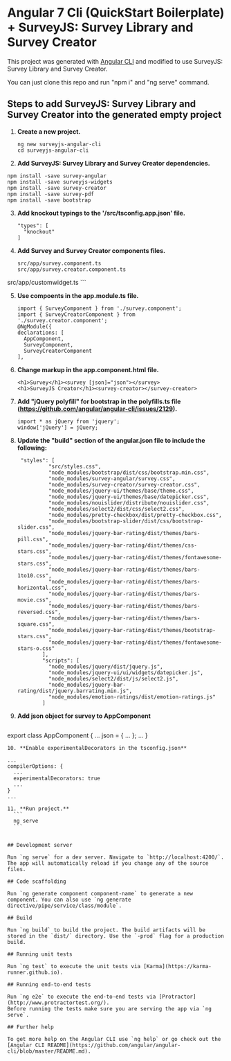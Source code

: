 # Angular 7 Cli (QuickStart Boilerplate) + SurveyJS: Survey Library and Survey Creator

This project was generated with [Angular CLI](https://github.com/angular/angular-cli) and modified to use SurveyJS: Survey Library and Survey Creator.

You can just clone this repo and run "npm i" and "ng serve" command.


## Steps to add SurveyJS: Survey Library and Survey Creator into the generated empty project

 1. **Create a new project.**  
	```
	ng new surveyjs-angular-cli
	cd surveyjs-angular-cli
	```

 2. **Add SurveyJS: Survey Library and Survey Creator dependencies.**
  ```
  npm install -save survey-angular
  npm install -save surveyjs-widgets
  npm install -save survey-creator
  npm install -save survey-pdf
  npm install -save bootstrap
  ```

3. **Add knockout typings to the '/src/tsconfig.app.json' file.**
	```
    "types": [
      "knockout"
    ]
	```

4. **Add Survey and Survey Creator components files.**
	```
	src/app/survey.component.ts
	src/app/survey.creator.component.ts
  src/app/customwidget.ts
	```

5. **Use compoents in the app.module.ts file.**
	```
	import { SurveyComponent } from './survey.component';
	import { SurveyCreatorComponent } from './survey.creator.component';
	@NgModule({
    declarations: [
      AppComponent,
      SurveyComponent,
      SurveyCreatorComponent
    ],
	```
	  
6. **Change markup in the app.component.html file.**
	```
	<h1>Survey</h1><survey [json]="json"></survey>
	<h1>SurveyJS Creator</h1><survey-creator></survey-creator>
	```

7. **Add "jQuery polyfill" for bootstrap in the polyfills.ts file (https://github.com/angular/angular-cli/issues/2129).**

	```
	import * as jQuery from 'jquery';
	window['jQuery'] = jQuery;
	```
  
8. **Update the "build" section of the angular.json file to include the following:**
	```
     "styles": [
              "src/styles.css",
              "node_modules/bootstrap/dist/css/bootstrap.min.css",
              "node_modules/survey-angular/survey.css",
              "node_modules/survey-creator/survey-creator.css",
              "node_modules/jquery-ui/themes/base/theme.css",
              "node_modules/jquery-ui/themes/base/datepicker.css",
              "node_modules/nouislider/distribute/nouislider.css",
              "node_modules/select2/dist/css/select2.css",
              "node_modules/pretty-checkbox/dist/pretty-checkbox.css",
              "node_modules/bootstrap-slider/dist/css/bootstrap-slider.css",
              "node_modules/jquery-bar-rating/dist/themes/bars-pill.css",
              "node_modules/jquery-bar-rating/dist/themes/css-stars.css",
              "node_modules/jquery-bar-rating/dist/themes/fontawesome-stars.css",
              "node_modules/jquery-bar-rating/dist/themes/bars-1to10.css",
              "node_modules/jquery-bar-rating/dist/themes/bars-horizontal.css",
              "node_modules/jquery-bar-rating/dist/themes/bars-movie.css",
              "node_modules/jquery-bar-rating/dist/themes/bars-reversed.css",
              "node_modules/jquery-bar-rating/dist/themes/bars-square.css",
              "node_modules/jquery-bar-rating/dist/themes/bootstrap-stars.css",
              "node_modules/jquery-bar-rating/dist/themes/fontawesome-stars-o.css"
            ],
            "scripts": [
              "node_modules/jquery/dist/jquery.js",
              "node_modules/jquery-ui/ui/widgets/datepicker.js",
              "node_modules/select2/dist/js/select2.js",
              "node_modules/jquery-bar-rating/dist/jquery.barrating.min.js",
              "node_modules/emotion-ratings/dist/emotion-ratings.js"
            ]
	```
9. **Add json object for survey to AppComponent**
	```
  export class AppComponent {
  ...
    json = {
      ...
    };
  ...
  }
  ```
10. **Enable experimentalDecorators in the tsconfig.json**
  ```
    ...
    compilerOptions: {
      ...
      experimentalDecorators: true
      ...
    }
    ...
  ```
11. **Run project.**
	```
	ng serve
	```


## Development server

Run `ng serve` for a dev server. Navigate to `http://localhost:4200/`. The app will automatically reload if you change any of the source files.

## Code scaffolding

Run `ng generate component component-name` to generate a new component. You can also use `ng generate directive/pipe/service/class/module`.

## Build

Run `ng build` to build the project. The build artifacts will be stored in the `dist/` directory. Use the `-prod` flag for a production build.

## Running unit tests

Run `ng test` to execute the unit tests via [Karma](https://karma-runner.github.io).

## Running end-to-end tests

Run `ng e2e` to execute the end-to-end tests via [Protractor](http://www.protractortest.org/).
Before running the tests make sure you are serving the app via `ng serve`.

## Further help

To get more help on the Angular CLI use `ng help` or go check out the [Angular CLI README](https://github.com/angular/angular-cli/blob/master/README.md).
